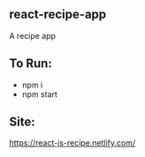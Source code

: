 ## react-recipe-app
A recipe app

## To Run:
* npm i
* npm start

## Site:
https://react-js-recipe.netlify.com/
